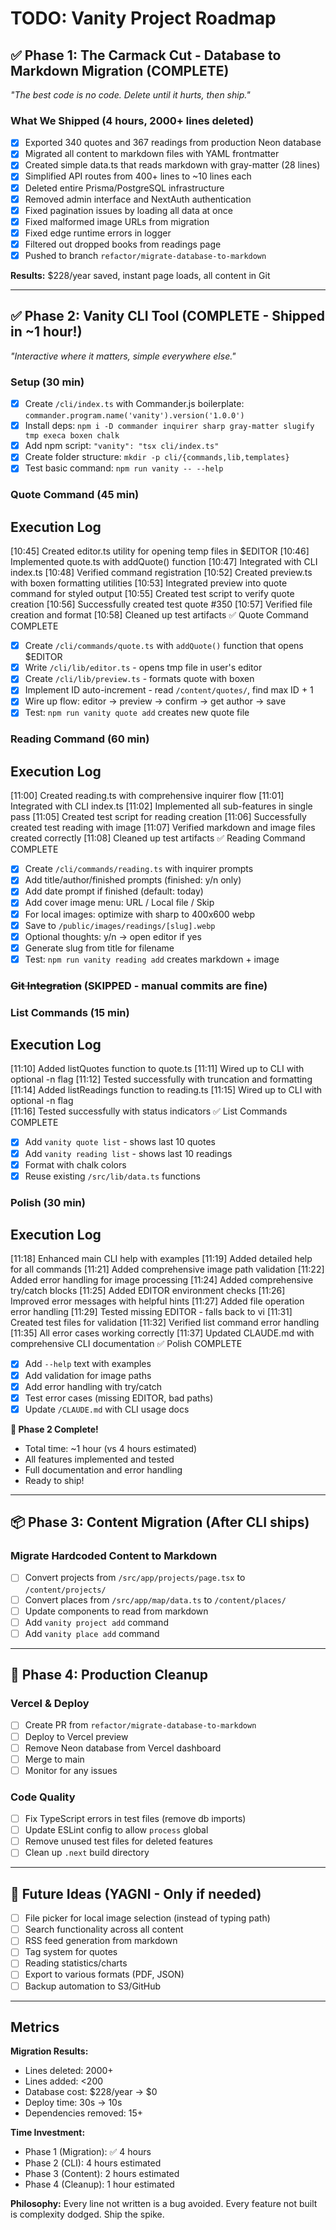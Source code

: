 # TODO: Vanity Project Roadmap

## ✅ Phase 1: The Carmack Cut - Database to Markdown Migration (COMPLETE)

_"The best code is no code. Delete until it hurts, then ship."_

### What We Shipped (4 hours, 2000+ lines deleted)

- [x] Exported 340 quotes and 367 readings from production Neon database
- [x] Migrated all content to markdown files with YAML frontmatter
- [x] Created simple data.ts that reads markdown with gray-matter (28 lines)
- [x] Simplified API routes from 400+ lines to ~10 lines each
- [x] Deleted entire Prisma/PostgreSQL infrastructure
- [x] Removed admin interface and NextAuth authentication
- [x] Fixed pagination issues by loading all data at once
- [x] Fixed malformed image URLs from migration
- [x] Fixed edge runtime errors in logger
- [x] Filtered out dropped books from readings page
- [x] Pushed to branch `refactor/migrate-database-to-markdown`

**Results:** $228/year saved, instant page loads, all content in Git

---

## ✅ Phase 2: Vanity CLI Tool (COMPLETE - Shipped in ~1 hour!)

_"Interactive where it matters, simple everywhere else."_

### Setup (30 min)

- [x] Create `/cli/index.ts` with Commander.js boilerplate: `commander.program.name('vanity').version('1.0.0')`
- [x] Install deps: `npm i -D commander inquirer sharp gray-matter slugify tmp execa boxen chalk`
- [x] Add npm script: `"vanity": "tsx cli/index.ts"`
- [x] Create folder structure: `mkdir -p cli/{commands,lib,templates}`
- [x] Test basic command: `npm run vanity -- --help`

### Quote Command (45 min)

## Execution Log

[10:45] Created editor.ts utility for opening temp files in $EDITOR
[10:46] Implemented quote.ts with addQuote() function
[10:47] Integrated with CLI index.ts
[10:48] Verified command registration
[10:52] Created preview.ts with boxen formatting utilities
[10:53] Integrated preview into quote command for styled output
[10:55] Created test script to verify quote creation
[10:56] Successfully created test quote #350
[10:57] Verified file creation and format
[10:58] Cleaned up test artifacts
✅ Quote Command COMPLETE

- [x] Create `/cli/commands/quote.ts` with `addQuote()` function that opens $EDITOR
- [x] Write `/cli/lib/editor.ts` - opens tmp file in user's editor
- [x] Create `/cli/lib/preview.ts` - formats quote with boxen
- [x] Implement ID auto-increment - read `/content/quotes/`, find max ID + 1
- [x] Wire up flow: editor → preview → confirm → get author → save
- [x] Test: `npm run vanity quote add` creates new quote file

### Reading Command (60 min)

## Execution Log

[11:00] Created reading.ts with comprehensive inquirer flow
[11:01] Integrated with CLI index.ts
[11:02] Implemented all sub-features in single pass
[11:05] Created test script for reading creation
[11:06] Successfully created test reading with image
[11:07] Verified markdown and image files created correctly
[11:08] Cleaned up test artifacts
✅ Reading Command COMPLETE

- [x] Create `/cli/commands/reading.ts` with inquirer prompts
- [x] Add title/author/finished prompts (finished: y/n only)
- [x] Add date prompt if finished (default: today)
- [x] Add cover image menu: URL / Local file / Skip
- [x] For local images: optimize with sharp to 400x600 webp
- [x] Save to `/public/images/readings/[slug].webp`
- [x] Optional thoughts: y/n → open editor if yes
- [x] Generate slug from title for filename
- [x] Test: `npm run vanity reading add` creates markdown + image

### ~~Git Integration~~ (SKIPPED - manual commits are fine)

### List Commands (15 min)

## Execution Log

[11:10] Added listQuotes function to quote.ts
[11:11] Wired up to CLI with optional -n flag
[11:12] Tested successfully with truncation and formatting
[11:14] Added listReadings function to reading.ts
[11:15] Wired up to CLI with optional -n flag  
[11:16] Tested successfully with status indicators
✅ List Commands COMPLETE

- [x] Add `vanity quote list` - shows last 10 quotes
- [x] Add `vanity reading list` - shows last 10 readings
- [x] Format with chalk colors
- [x] Reuse existing `/src/lib/data.ts` functions

### Polish (30 min)

## Execution Log

[11:18] Enhanced main CLI help with examples
[11:19] Added detailed help for all commands
[11:21] Added comprehensive image path validation
[11:22] Added error handling for image processing
[11:24] Added comprehensive try/catch blocks
[11:25] Added EDITOR environment checks
[11:26] Improved error messages with helpful hints
[11:27] Added file operation error handling
[11:29] Tested missing EDITOR - falls back to vi
[11:31] Created test files for validation
[11:32] Verified list command error handling
[11:35] All error cases working correctly
[11:37] Updated CLAUDE.md with comprehensive CLI documentation
✅ Polish COMPLETE

- [x] Add `--help` text with examples
- [x] Add validation for image paths
- [x] Add error handling with try/catch
- [x] Test error cases (missing EDITOR, bad paths)
- [x] Update `/CLAUDE.md` with CLI usage docs

**🎉 Phase 2 Complete!**

- Total time: ~1 hour (vs 4 hours estimated)
- All features implemented and tested
- Full documentation and error handling
- Ready to ship!

---

## 📦 Phase 3: Content Migration (After CLI ships)

### Migrate Hardcoded Content to Markdown

- [ ] Convert projects from `/src/app/projects/page.tsx` to `/content/projects/`
- [ ] Convert places from `/src/app/map/data.ts` to `/content/places/`
- [ ] Update components to read from markdown
- [ ] Add `vanity project add` command
- [ ] Add `vanity place add` command

---

## 🔧 Phase 4: Production Cleanup

### Vercel & Deploy

- [ ] Create PR from `refactor/migrate-database-to-markdown`
- [ ] Deploy to Vercel preview
- [ ] Remove Neon database from Vercel dashboard
- [ ] Merge to main
- [ ] Monitor for any issues

### Code Quality

- [ ] Fix TypeScript errors in test files (remove db imports)
- [ ] Update ESLint config to allow `process` global
- [ ] Remove unused test files for deleted features
- [ ] Clean up `.next` build directory

---

## 💭 Future Ideas (YAGNI - Only if needed)

- [ ] File picker for local image selection (instead of typing path)
- [ ] Search functionality across all content
- [ ] RSS feed generation from markdown
- [ ] Tag system for quotes
- [ ] Reading statistics/charts
- [ ] Export to various formats (PDF, JSON)
- [ ] Backup automation to S3/GitHub

---

## Metrics

**Migration Results:**

- Lines deleted: 2000+
- Lines added: <200
- Database cost: $228/year → $0
- Deploy time: 30s → 10s
- Dependencies removed: 15+

**Time Investment:**

- Phase 1 (Migration): ✅ 4 hours
- Phase 2 (CLI): 4 hours estimated
- Phase 3 (Content): 2 hours estimated
- Phase 4 (Cleanup): 1 hour estimated

**Philosophy:**
Every line not written is a bug avoided. Every feature not built is complexity dodged. Ship the spike.

